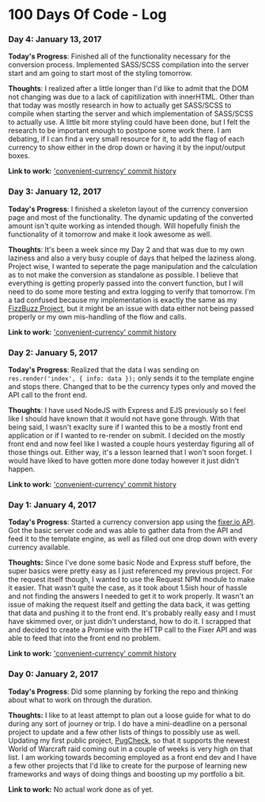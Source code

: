 # 100 Days Of Code - Log

### Day 4: January 13, 2017

**Today's Progress**: Finished all of the functionality necessary for the conversion process. Implemented SASS/SCSS compilation into the server start and am going to start most of the styling tomorrow. 

**Thoughts**: I realized after a little longer than I'd like to admit that the DOM not changing was due to a lack of capitilization with innerHTML. Other than that today was mostly research in how to actually get SASS/SCSS to compile when starting the server and which implementation of SASS/SCSS to actually use. A little bit more styling could have been done, but I felt the research to be important enough to postpone some work there. I am debating, if I can find a very small resource for it, to add the flag of each currency to show either in the drop down or having it by the input/output boxes. 

**Link to work:** ['convenient-currency' commit history](https://github.com/krames12/convenient-currency/commits/master)

### Day 3: January 12, 2017

**Today's Progress**: I finished a skeleton layout of the currency conversion page and most of the functionality. The dynamic updating of the converted amount isn't quite working as intended though. Will hopefully finish the functionality of it tomorrow and make it look awesome as well.

**Thoughts**: It's been a week since my Day 2 and that was due to my own laziness and also a very busy couple of days that helped the laziness along. Project wise, I wanted to seperate the page manipulation and the calculation as to not make the conversion as standalone as possible. I believe that everything is getting properly passed into the convert function, but I will need to do some more testing and extra logging to verify that tomorrow. I'm a tad confused because my implementation is exactly the same as my [FizzBuzz Project](https://github.com/krames12/learn-mocha-fizzbuzz), but it might be an issue with data either not being passed properly or my own mis-handling of the flow and calls.

**Link to work:** ['convenient-currency' commit history](https://github.com/krames12/convenient-currency/commits/master)

### Day 2:  January 5, 2017

**Today's Progress**: Realized that the data I was sending on `res.render('index', { info: data });` only sends it to the template engine and stops there. Changed that to be the currency types only and moved the API call to the front end.

**Thoughts**: I have used NodeJS with Express and EJS previously so I feel like I should have known that it would not have gone through. With that being said, I wasn't exaclty sure if I wanted this to be a mostly front end application or if I wanted to re-render on submit. I decided on the mostly front end and now feel like I wasted a couple hours yesterday figuring all of those things out. Either way, it's a lesson learned that I won't soon forget. I would have liked to have gotten more done today however it just didn't happen.

**Link to work:** ['convenient-currency' commit history](https://github.com/krames12/convenient-currency/commits/master)

### Day 1: January 4, 2017

**Today's Progress**: Started a currency conversion app using the [fixer.io API](http://fixer.io/). Got the basic server code and was able to gather data from the API and feed it to the template engine, as well as filled out one drop down with every currency available.

**Thoughts:** Since I've done some basic Node and Express stuff before, the super basics were pretty easy as I just referenced my previous project. For the request itself though, I wanted to use the Request NPM module to make it easier. That wasn't quite the case, as it took about 1.5ish hour of hassle and not finding the answers I needed to get it to work properly. It wasn't an issue of making the request itself and getting the data back, it was getting that data and pushing it to the front end. It's probably really easy and I must have skimmed over, or just didn't understand, how to do it. I scrapped that and decided to create a Promise with the HTTP call to the Fixer API and was able to feed that into the front end no problem. 

**Link to work:** ['convenient-currency' commit history](https://github.com/krames12/convenient-currency/commits/master)

### Day 0: January 2, 2017

**Today's Progress**: Did some planning by forking the repo and thinking about what to work on through the duration.

**Thoughts:** I like to at least attempt to plan out a loose guide for what to do during any sort of journey or trip. I do have a mini-deadline on a personal project to update and a few other lists of things to possibly use as well. Updating my first public project, [PugCheck](http://pugcheck.com), so that it supports the newest World of Warcraft raid coming out in a couple of weeks is very high on that list. I am working towards becoming employed as a front end dev and I have a few other projects that I'd like to create for the purpose of learning new frameworks and ways of doing things and boosting up my portfolio a bit.

**Link to work:** No actual work done as of yet.
